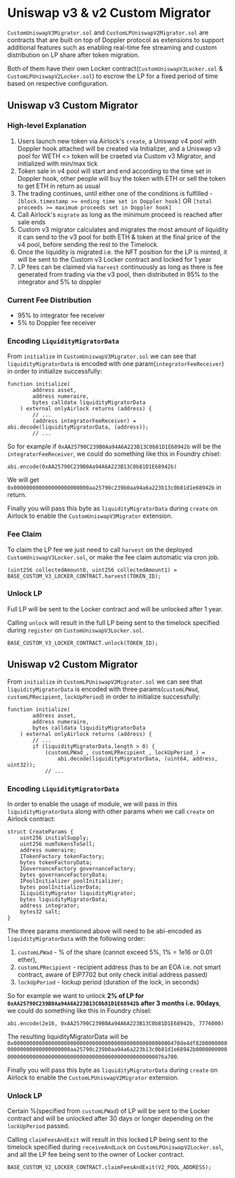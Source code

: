 # Uniswap v3 & v2 Custom Migrator

`CustomUniswapV3Migrator.sol` and `CustomLPUniswapV2Migrator.sol` are contracts that are built on top of Doppler protocol as extensions to support additional features such as enabling real-time fee streaming and custom distribution on LP share after token migration.

Both of them have their own Locker contract(`CustomUniswapV3Locker.sol` & `CustomLPUniswapV2Locker.sol`) to escrow the LP for a fixed period of time based on respective configuration.

## Uniswap v3 Custom Migrator

### High-level Explanation

1. Users launch new token via Airlock's `create`, a Uniswap v4 pool with Doppler hook attached will be created via Initializer, and a Uniswap v3 pool for WETH <> token will be craeted via Custom v3 Migrator, and initialized with min/max tick
2. Token sale in v4 pool will start and end according to the time set in Doppler hook, other people will buy the token with ETH or sell the token to get ETH in return as usual
3. The trading continues, until either one of the conditions is fulfilled - `[block.timestamp >= ending time set in Doppler hook]` OR `[total proceeds >= maximum proceeds set in Doppler hook]`
4. Call Airlock's `migrate` as long as the minimum proceed is reached after sale ends
5. Custom v3 migrator calculates and migrates the most amount of liquidity it can send to the v3 pool for both ETH & token at the final price of the v4 pool, before sending the rest to the Timelock.
6. Once the liquidity is migrated i.e. the NFT position for the LP is minted, it will be sent to the Custom v3 Locker contract and locked for 1 year
7. LP fees can be claimed via `harvest` continuously as long as there is fee generated from trading via the v3 pool, then distributed in 95% to the integrator and 5% to doppler

### Current Fee Distribution

- 95% to integrator fee receiver
- 5% to Doppler fee receiver

### Encoding `LiquidityMigratorData`

From `initialize` in `CustomUniswapV3Migrator.sol` we can see that `liquidityMigratorData` is encoded with one param(`integratorFeeReceiver`) in order to initialize successfully:

```solidity
function initialize(
        address asset,
        address numeraire,
        bytes calldata liquidityMigratorData
    ) external onlyAirlock returns (address) {
        // ...
        (address integratorFeeReceiver) = abi.decode(liquidityMigratorData, (address));
        // ...
```

So for example if `0xAA25790C239B0Aa94A6A223B13C0b81D1E68942b` will be the `integratorFeeReceiver`, we could do something like this in Foundry chisel:

```solidity
abi.encode(0xAA25790C239B0Aa94A6A223B13C0b81D1E68942b)
```

We will get `0x000000000000000000000000aa25790c239b0aa94a6a223b13c0b81d1e68942b` in return.

Finally you will pass this byte as `liquidityMigratorData` during `create` on Airlock to enable the `CustomUniswapV3Migrator` extension.

### Fee Claim

To claim the LP fee we just need to call `harvest` on the deployed `CustomUniswapV3Locker.sol`, or make the fee claim automatic via cron job.

```solidity
(uint256 collectedAmount0, uint256 collectedAmount1) = BASE_CUSTOM_V3_LOCKER_CONTRACT.harvest(TOKEN_ID);
```

### Unlock LP

Full LP will be sent to the Locker contract and will be unlocked after 1 year.

Calling `unlock` will result in the full LP being sent to the timelock specified during `register` on `CustomUniswapV3Locker.sol`.

```solidity
BASE_CUSTOM_V3_LOCKER_CONTRACT.unlock(TOKEN_ID);
```

## Uniswap v2 Custom Migrator

From `initialize` in `CustomLPUniswapV2Migrator.sol` we can see that `liquidityMigratorData` is encoded with three params(`customLPWad`, `customLPRecipient`, `lockUpPeriod`) in order to initialize successfully:

```solidity
function initialize(
        address asset,
        address numeraire,
        bytes calldata liquidityMigratorData
    ) external onlyAirlock returns (address) {
        // ...
        if (liquidityMigratorData.length > 0) {
            (customLPWad_, customLPRecipient_, lockUpPeriod_) =
                abi.decode(liquidityMigratorData, (uint64, address, uint32));
            // ...
```

### Encoding `LiquidityMigratorData`

In order to enable the usage of module, we will pass in this `liquidityMigratorData` along with other params when we call `create` on Airlock contract:

```solidity
struct CreateParams {
    uint256 initialSupply;
    uint256 numTokensToSell;
    address numeraire;
    ITokenFactory tokenFactory;
    bytes tokenFactoryData;
    IGovernanceFactory governanceFactory;
    bytes governanceFactoryData;
    IPoolInitializer poolInitializer;
    bytes poolInitializerData;
    ILiquidityMigrator liquidityMigrator;
    bytes liquidityMigratorData;
    address integrator;
    bytes32 salt;
}
```

The three params mentioned above will need to be abi-encoded as `liquidityMigratorData` with the following order:

1. `customLPWad` - % of the share (cannot exceed 5%, 1% = 1e16 or 0.01 ether),
2. `customLPRecipient` - recipient address (has to be an EOA i.e. not smart contract, aware of EIP7702 but only check initial address passed)
3. `lockUpPeriod` - lockup period (duration of the lock, in seconds)

So for example we want to unlock **2% of LP for `0xAA25790C239B0Aa94A6A223B13C0b81D1E68942b` after 3 months i.e. 90days**, we could do something like this in Foundry chisel:

```solidity
abi.encode(2e16, 0xAA25790C239B0Aa94A6A223B13C0b81D1E68942b, 7776000)
```

The resulting liquidityMigratorData will be `0x00000000000000000000000000000000000000000000000000470de4df820000000000000000000000000000aa25790c239b0aa94a6a223b13c0b81d1e68942b000000000000000000000000000000000000000000000000000000000076a700`.

Finally you will pass this byte as `liquidityMigratorData` during `create` on Airlock to enable the `CustomLPUniswapV2Migrator` extension.

### Unlock LP

Certain %(specified from `customLPWad`) of LP will be sent to the Locker contract and will be unlocked after 30 days or longer depending on the `lockUpPeriod` passed.

Calling `claimFeesAndExit` will result in this locked LP being sent to the timelock specified during `receiveAndLock` on `CustomLPUniswapV2Locker.sol`, and all the LP fee being sent to the owner of Locker contract.

```solidity
BASE_CUSTOM_V2_LOCKER_CONTRACT.claimFeesAndExit(V2_POOL_ADDRESS);
```

